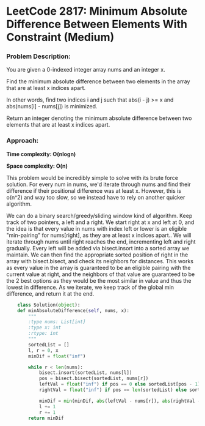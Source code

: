 # LeetCode 2817: Minimum Absolute Difference Between Elements With Constraint (Medium)
### Problem Description:

You are given a 0-indexed integer array nums and an integer x.

Find the minimum absolute difference between two elements in the array that are at least x indices apart.

In other words, find two indices i and j such that abs(i - j) >= x and abs(nums[i] - nums[j]) is minimized.

Return an integer denoting the minimum absolute difference between two elements that are at least x indices apart.

### Approach:

**Time complexity: O(nlogn)**

**Space complexity: O(n)**

This problem would be incredibly simple to solve with its brute force solution. For every num in nums, we'd iterate through nums and find their difference if their positional difference
was at least x. However, this is o(n^2) and way too slow, so we instead have to rely on another quicker algorithm.

We can do a binary search/greedy/sliding window kind of algorithm. Keep track of two pointers, a left and a right. We start right at x and left at 0, and the idea is that every value 
in nums with index left or lower is an eligible "min-pairing" for nums[right], as they are at least x indices apart.. We will iterate through nums until right reaches the end, 
incrementing left and right gradually. Every left will be added via  bisect.insort into a sorted array we maintain. We can then find the appropriate sorted position of right in the 
array with bisect.bisect, and check its neighbors for distances. This works as every value in the array is guaranteed to be an eligible pairing with the current value at right, and the 
neighbors of that value are guaranteed to be the 2 best options as they would be the most similar in value and thus the lowest in difference. As we iterate, we keep track of the 
global min difference, and return it at the end.

``` python
    class Solution(object):
    def minAbsoluteDifference(self, nums, x):
        """
        :type nums: List[int]
        :type x: int
        :rtype: int
        """
        sortedList = []
        l, r = 0, x
        minDif = float("inf")

        while r < len(nums):
            bisect.insort(sortedList, nums[l])
            pos = bisect.bisect(sortedList, nums[r])
            leftVal = float("inf") if pos == 0 else sortedList[pos - 1]
            rightVal = float("inf") if pos == len(sortedList) else sortedList[pos]

            minDif = min(minDif, abs(leftVal - nums[r]), abs(rightVal - nums[r]))
            l += 1
            r += 1
        return minDif

```
